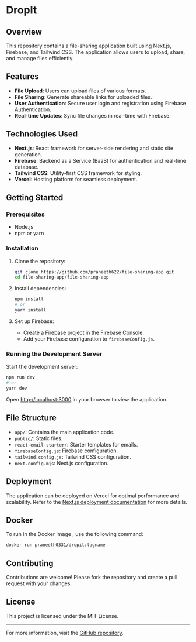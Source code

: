 # DropIt

## Overview

This repository contains a file-sharing application built using Next.js, Firebase, and Tailwind CSS. The application allows users to upload, share, and manage files efficiently.

## Features

- **File Upload**: Users can upload files of various formats.
- **File Sharing**: Generate shareable links for uploaded files.
- **User Authentication**: Secure user login and registration using Firebase Authentication.
- **Real-time Updates**: Sync file changes in real-time with Firebase.

## Technologies Used

- **Next.js**: React framework for server-side rendering and static site generation.
- **Firebase**: Backend as a Service (BaaS) for authentication and real-time database.
- **Tailwind CSS**: Utility-first CSS framework for styling.
- **Vercel**: Hosting platform for seamless deployment.

## Getting Started

### Prerequisites

- Node.js
- npm or yarn

### Installation

1. Clone the repository:
   ```bash
   git clone https://github.com/praneeth622/file-sharing-app.git
   cd file-sharing-app/file-sharing-app
   ```

2. Install dependencies:
   ```bash
   npm install
   # or
   yarn install
   ```

3. Set up Firebase:
   - Create a Firebase project in the Firebase Console.
   - Add your Firebase configuration to `firebaseConfig.js`.

### Running the Development Server

Start the development server:
```bash
npm run dev
# or
yarn dev
```
Open [http://localhost:3000](http://localhost:3000) in your browser to view the application.

## File Structure

- `app/`: Contains the main application code.
- `public/`: Static files.
- `react-email-starter/`: Starter templates for emails.
- `firebaseConfig.js`: Firebase configuration.
- `tailwind.config.js`: Tailwind CSS configuration.
- `next.config.mjs`: Next.js configuration.

## Deployment

The application can be deployed on Vercel for optimal performance and scalability. Refer to the [Next.js deployment documentation](https://nextjs.org/docs/deployment) for more details.

## Docker 

To run in the Docker image , use the following command:

```bash
docker run praneeth0331/dropit:tagname
```
## Contributing

Contributions are welcome! Please fork the repository and create a pull request with your changes.

## License

This project is licensed under the MIT License.

---

For more information, visit the [GitHub repository](https://github.com/praneeth622/file-sharing-app/tree/main/file-sharing-app).
